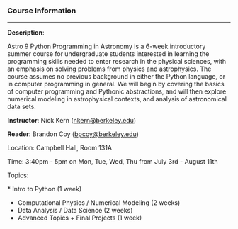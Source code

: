 ### Course Information
----
**Description**:

Astro 9 Python Programming in Astronomy is a 6-week introductory summer course for undergraduate students interested in learning the programming skills needed to enter research in the physical sciences, with an emphasis on solving problems from physics and astrophysics. The course assumes no previous background in either the Python language, or in computer programming in general. We will begin by covering the basics of computer programming and Pythonic abstractions, and will then explore numerical modeling in astrophysical contexts, and analysis of astronomical data sets. 

**Instructor**:
Nick Kern (nkern@berkeley.edu)

**Reader**:
Brandon Coy (bpcoy@berkeley.edu)

Location: Campbell Hall, Room 131A

Time: 3:40pm - 5pm on Mon, Tue, Wed, Thu from July 3rd - August 11th

Topics:

* Intro to Python (1 week)
* Computational Physics / Numerical Modeling (2 weeks)
* Data Analysis / Data Science (2 weeks)
* Advanced Topics + Final Projects (1 week)












